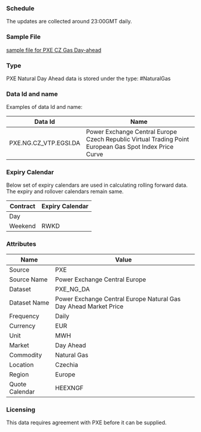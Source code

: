 ### Schedule

The updates are collected around 23:00GMT daily.

### Sample File

[sample file for PXE CZ Gas Day-ahead](pathname:///file-samples/CZ_Day_Ahead_20210813.csv)

### Type

PXE Natural Day Ahead data is stored under the type: #NaturalGas

### Data Id and name

Examples of data Id and name:

|**Data Id**|**Name**|
|-|-|
|PXE.NG.CZ_VTP.EGSI.DA|Power Exchange Central Europe Czech Republic Virtual Trading Point European Gas Spot Index Price Curve|

### Expiry Calendar

Below set of expiry calendars are used in calculating rolling forward data. The expiry and rollover calendars remain same.

|**Contract**|**Expiry Calendar**|
|-|-|
|Day||REOD|
|Weekend|RWKD|

### Attributes

|Name|Value|
|-|-|
|Source|PXE|
|Source Name|Power Exchange Central Europe|
|Dataset|PXE_NG_DA|
|Dataset Name|Power Exchange Central Europe Natural Gas Day Ahead Market Price|
|Frequency|Daily|
|Currency|EUR|
|Unit|MWH|
|Market|Day Ahead|
|Commodity|Natural Gas|
|Location|Czechia|
|Region|Europe|
|Quote Calendar|HEEXNGF|

### Licensing

This data requires agreement with PXE before it can be supplied.
